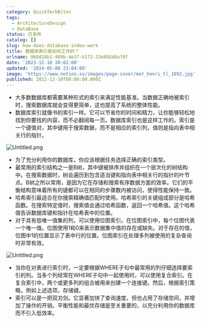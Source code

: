 ```yaml
---
category: QuickTechBites
tags:
  - ArchitectureDesign
  - DataBase
status: 已发布
catalog: []
slug: how-does-database-index-work
title: 数据库索引是如何工作的？
urlname: 068d18b1-489b-4e37-b172-33e892d6a70f
date: '2023-12-10 20:02:00'
updated: '2024-05-08 23:04:00'
image: 'https://www.notion.so/images/page-cover/met_henri_tl_1892.jpg'
published: 2022-12-10T08:00:00.000Z
---
```

- 大多数数据库都需要某种形式的索引来满足性能基准。当数据正确地被索引时，搜索数据库就会变得更简单，这也提高了系统的整体性能。
- 数据库索引就像书的索引一样。它可以节省你的时间和精力，让你能够轻松地找到你要找的内容，而不必翻阅每一页。数据库索引也是这样工作的。索引是一个键值对，其中键用于搜索数据，而不是相应的索引列，值则是指向表中相关行的指针。

![Untitled.png](https://prod-files-secure.s3.us-west-2.amazonaws.com/5d24fe63-e567-4804-86f9-9fdc62e13082/3e87f042-644d-48ab-9a58-227f3d930d71/Untitled.png?X-Amz-Algorithm=AWS4-HMAC-SHA256&X-Amz-Content-Sha256=UNSIGNED-PAYLOAD&X-Amz-Credential=ASIAZI2LB46633LOQSWU%2F20250403%2Fus-west-2%2Fs3%2Faws4_request&X-Amz-Date=20250403T053922Z&X-Amz-Expires=3600&X-Amz-Security-Token=IQoJb3JpZ2luX2VjEH0aCXVzLXdlc3QtMiJIMEYCIQCvi6FOqimxMkVBiP4hjqgAMLkLNRWmJOEBiN9%2F9Y63yAIhALb1GHTDYMlfT8ps9RPN0zOzzktqEUPwmeyDsMuaPj9pKogECOb%2F%2F%2F%2F%2F%2F%2F%2F%2F%2FwEQABoMNjM3NDIzMTgzODA1IgxT7SqHBdQAObCXFOwq3AO9jz97Df4ZILJRqFTMatHTeakdcJDlAGfkofbakyG0iIQ29DB7mU0qhTqLj3REafS2xodnjsg3MDV02m1hbD5SRNMbtPHb19QrLK2GG%2BK2ftDjDK533CkXkMfc3a45kHRmxUdJQoz%2FY1wjkRi9nHGaXC4LQBOHXx4USIdjbbrF0f9a5IaoAVoPPOFtC0Dj3iSLkEMU2bfxTwjaAphuqHgOTEneC9drzONLqSYbEo9h02cr3lN2qYQueCTldfAj1X2gmRA%2FV8YPpyR30RoPdeW9Jr5m3jcu9B7PK98rjiQONttc6fhNLRxhz2cX2JMyOceVr9SklS%2FYnNmr8lgqqO2%2Fpt7gYrdrT6UkkQFZ3%2Fl4G6EjSmVD7zRiPAfQnGWKfJIO3z4ck6AhtxPoaVjNZn4JbatwFCe1ejZh%2FbvUJnkdJRTWRcSAndiNqVidr4C%2Bg%2BxVklBjp3hnzqXldREglG%2FvA3QQaobsYajGBpDqFz8ohaUMUzx29bmbGvZ7XVYiyNuxLPB%2FHQ101k5RynexUwMxR%2BrhnkogOZ7Okcy%2B4aHwBmHxzv9xZ4sjC6NyAa7hYXAlGaBgEi%2BhCssZehtCU9Wq4oSHhiv1uFYmPaHlt2mo3V%2F0D7AKwpdgdnz%2FeTDbrLi%2FBjqkAXx9YOB2AEFH62a%2FO32IG%2F4drGR9ZaKxCMjtN9aLpPDF02UGmdUOkXRe5SjD66%2BRKsVWUqrDm7gN63Ov1tYSKDJwikrVSdNY4pS%2FWmhzuxx8QMqTyyMP6DESVrU96YIwqU2sWgRPbqqeGjg3DU540PzfdhNracYI%2F3lKJhxD4wh5mJOBQIft4O9ZLCbcs2%2F01HkmQNIwwwWQZ0bjxngsD0JKUap2&X-Amz-Signature=20c83047037ce6f75825f52aa9a7e35dcfeb180bcf3c0050f7b69a18bd35d9cc&X-Amz-SignedHeaders=host&x-id=GetObject)

- 为了充分利用你的数据库，你应该根据任务选择正确的索引类型。
- 最常用的索引结构之一是B树，其中键被排序并组织在一个层次化的树结构中。在搜索数据时，树会遍历到包含适当键和指向表中相关行的指针的叶节点。B树之所以常用，是因为它在存储和搜索有序数据方面的效率。它们的平衡结构意味着所有的键都可以在相同的步骤数内被访问，使得性能保持一致。
- 哈希索引最适合在你搜索精确值匹配时使用。哈希索引的关键组成部分是哈希函数。在搜索特定值时，搜索值会通过哈希函数，返回一个哈希值。这个哈希值告诉数据库键和指针在哈希表中的位置。
- 对于具有低唯一值集的列，可以使用位图索引。在位图索引中，每个位图代表一个唯一值。位图使用1和0来表示数据集中值的存在或缺失。对于存在的值，位图中1的位置显示了表中行的位置。位图索引在处理多列被使用的复杂查询时非常有效。

![Untitled.png](https://prod-files-secure.s3.us-west-2.amazonaws.com/5d24fe63-e567-4804-86f9-9fdc62e13082/25e88b4a-737d-484e-85cc-b7fe2444aa3c/Untitled.png?X-Amz-Algorithm=AWS4-HMAC-SHA256&X-Amz-Content-Sha256=UNSIGNED-PAYLOAD&X-Amz-Credential=ASIAZI2LB46633LOQSWU%2F20250403%2Fus-west-2%2Fs3%2Faws4_request&X-Amz-Date=20250403T053922Z&X-Amz-Expires=3600&X-Amz-Security-Token=IQoJb3JpZ2luX2VjEH0aCXVzLXdlc3QtMiJIMEYCIQCvi6FOqimxMkVBiP4hjqgAMLkLNRWmJOEBiN9%2F9Y63yAIhALb1GHTDYMlfT8ps9RPN0zOzzktqEUPwmeyDsMuaPj9pKogECOb%2F%2F%2F%2F%2F%2F%2F%2F%2F%2FwEQABoMNjM3NDIzMTgzODA1IgxT7SqHBdQAObCXFOwq3AO9jz97Df4ZILJRqFTMatHTeakdcJDlAGfkofbakyG0iIQ29DB7mU0qhTqLj3REafS2xodnjsg3MDV02m1hbD5SRNMbtPHb19QrLK2GG%2BK2ftDjDK533CkXkMfc3a45kHRmxUdJQoz%2FY1wjkRi9nHGaXC4LQBOHXx4USIdjbbrF0f9a5IaoAVoPPOFtC0Dj3iSLkEMU2bfxTwjaAphuqHgOTEneC9drzONLqSYbEo9h02cr3lN2qYQueCTldfAj1X2gmRA%2FV8YPpyR30RoPdeW9Jr5m3jcu9B7PK98rjiQONttc6fhNLRxhz2cX2JMyOceVr9SklS%2FYnNmr8lgqqO2%2Fpt7gYrdrT6UkkQFZ3%2Fl4G6EjSmVD7zRiPAfQnGWKfJIO3z4ck6AhtxPoaVjNZn4JbatwFCe1ejZh%2FbvUJnkdJRTWRcSAndiNqVidr4C%2Bg%2BxVklBjp3hnzqXldREglG%2FvA3QQaobsYajGBpDqFz8ohaUMUzx29bmbGvZ7XVYiyNuxLPB%2FHQ101k5RynexUwMxR%2BrhnkogOZ7Okcy%2B4aHwBmHxzv9xZ4sjC6NyAa7hYXAlGaBgEi%2BhCssZehtCU9Wq4oSHhiv1uFYmPaHlt2mo3V%2F0D7AKwpdgdnz%2FeTDbrLi%2FBjqkAXx9YOB2AEFH62a%2FO32IG%2F4drGR9ZaKxCMjtN9aLpPDF02UGmdUOkXRe5SjD66%2BRKsVWUqrDm7gN63Ov1tYSKDJwikrVSdNY4pS%2FWmhzuxx8QMqTyyMP6DESVrU96YIwqU2sWgRPbqqeGjg3DU540PzfdhNracYI%2F3lKJhxD4wh5mJOBQIft4O9ZLCbcs2%2F01HkmQNIwwwWQZ0bjxngsD0JKUap2&X-Amz-Signature=ff642871e0716b984f9f03673fe1f1cfdf7dd3f287edfba2210e13132bafd739&X-Amz-SignedHeaders=host&x-id=GetObject)

- 当你在对表进行索引时，一定要根据WHERE子句中最常用的列仔细选择要索引的列。当多个列经常在WHERE子句中一起使用时，可以使用复合索引。在复合索引中，两个或更多列的组合被用来创建一个连接键。然后，根据索引策略，例如上述选项，存储键。
- 索引可以是一把双刃剑。它显著加快了查询速度，但也占用了存储空间，并增加了操作的开销。平衡性能和最优存储是至关重要的，以充分利用你的数据库而不引入低效率。

